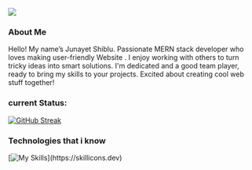 ![](https://arturssmirnovs.github.io/github-profile-readme-generator/images/banner.png)
### About Me
Hello! My name’s Junayet Shiblu. Passionate  MERN stack developer who loves making user-friendly Website . I enjoy working with others to turn tricky ideas into smart solutions. I'm dedicated and a good team player, ready to bring my skills to your projects.  Excited about creating cool web stuff together!
### current Status:
<a href="https://git.io/streak-stats"><img src="https://github-readme-streak-stats.herokuapp.com?user=jsjunayet&theme=monokai" alt="GitHub Streak" /></a>
### Technologies that i know
[![My Skills](https://skillicons.dev/icons?i=html,css,tailwind,js,mongodb,expressjs,react,nodejs,)](https://skillicons.dev)
